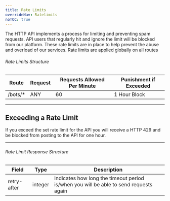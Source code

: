 ```yaml
---
title: Rate Limits
overrideNav: Ratelimits
noTOC: true
---
```


The HTTP API implements a process for limiting and preventing spam requests. API users that regularly hit and ignore the limit will be blocked from our platform. These rate limits are in place to help prevent the abuse and overload of our services.
Rate limits are applied globally on all routes

###### Rate Limits Structure
| Route	| Request | Requests Allowed Per Minute | Punishment if Exceeded
|--------------|----------|--------------|--------------|
/bots/*	| ANY	| 60	| 1 Hour Block

---

## Exceeding a Rate Limit
If you exceed the set rate limit for the API you will receive a HTTP 429 and be blocked from posting to the API for one hour.

---

###### Rate Limit Response Structure
Field	| Type | Description
|--------------|----------|--------------|
retry-after	| integer	| Indicates how long the timeout period is/when you will be able to send requests again
